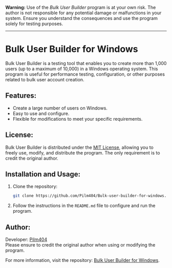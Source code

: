 **Warning:** Use of the *Bulk User Builder* program is at your own risk. The author is not responsible for any potential damage or malfunctions in your system. Ensure you understand the consequences and use the program solely for testing purposes.

---

# Bulk User Builder for Windows

Bulk User Builder is a testing tool that enables you to create more than 1,000 users (up to a maximum of 10,000) in a Windows operating system. This program is useful for performance testing, configuration, or other purposes related to bulk user account creation.

## Features:
- Create a large number of users on Windows.
- Easy to use and configure.
- Flexible for modifications to meet your specific requirements.

## License:
Bulk User Builder is distributed under the [MIT License](https://opensource.org/licenses/MIT), allowing you to freely use, modify, and distribute the program. The only requirement is to credit the original author.

## Installation and Usage:
1. Clone the repository:  
   ```bash
   git clone https://github.com/Pilm404/Bulk-user-builder-for-windows.git
   ```
2. Follow the instructions in the `README.md` file to configure and run the program.

## Author:
Developer: [Pilm404](https://github.com/Pilm404)  
Please ensure to credit the original author when using or modifying the program.

For more information, visit the repository: [Bulk User Builder for Windows](https://github.com/Pilm404/Bulk-user-builder-for-windows).

